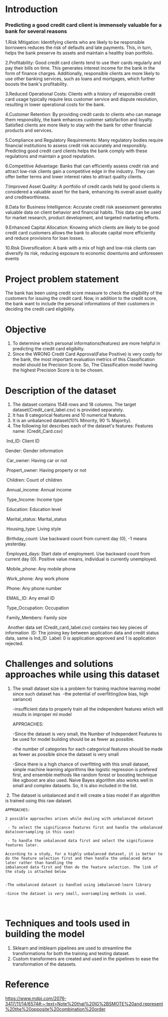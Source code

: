 # Introduction

### Predicting a good credit card client is immensely valuable for a bank for several reasons
1.Risk Mitigation: Identifying clients who are likely to be responsible borrowers reduces the risk of defaults and late payments. This, in turn, helps the bank preserve its assets and maintain a healthy loan portfolio.

2.Profitability: Good credit card clients tend to use their cards regularly and pay their bills on time. This generates interest income for the bank in the form of finance charges. Additionally, responsible clients are more likely to use other banking services, such as loans and mortgages, which further boosts the bank's profitability.

3.Reduced Operational Costs: Clients with a history of responsible credit card usage typically require less customer service and dispute resolution, resulting in lower operational costs for the bank.

4.Customer Retention: By providing credit cards to clients who can manage them responsibly, the bank enhances customer satisfaction and loyalty. Satisfied clients are more likely to stay with the bank for other financial products and services.

5.Compliance and Regulatory Requirements: Many regulatory bodies require financial institutions to assess credit risk accurately and responsibly. Predicting good credit card clients helps the bank comply with these regulations and maintain a good reputation.

6.Competitive Advantage: Banks that can efficiently assess credit risk and attract low-risk clients gain a competitive edge in the industry. They can offer better terms and lower interest rates to attract quality clients.

7.Improved Asset Quality: A portfolio of credit cards held by good clients is considered a valuable asset for the bank, enhancing its overall asset quality and creditworthiness.

8.Data for Business Intelligence: Accurate credit risk assessment generates valuable data on client behavior and financial habits. This data can be used for market research, product development, and targeted marketing efforts.

9.Enhanced Capital Allocation: Knowing which clients are likely to be good credit card customers allows the bank to allocate capital more efficiently and reduce provisions for loan losses.

10.Risk Diversification: A bank with a mix of high and low-risk clients can diversify its risk, reducing exposure to economic downturns and unforeseen events

 
# Project problem statement
The bank has been using credit score measure to check the eligibility of the customers for issuing the credit card. Now, in addition to the credit score, the bank want to include the personal informations of their customers in deciding the credit card eligibility.


# Objective
1. To determine which personal informations(features) are more helpful in predicting the credit card eligibilty.
2. Since the WRONG Credit Card Approval(False Positive) is very costly for the bank, the most important evaluation metrics of this Classification model should be Precision Score. 
So, The Classification model having the highest Precision Score is to be chosen.
 
# Description of the dataset
1. The dataset contains 1548 rows and 18 columns. The target dataset(Credit_card_label.csv) is provided separately.
​
2. It has 8 categorical features and 10 numerical features.
​
3. It is an unbalanced dataset(10% Minority, 90 % Majority).
​
4. The following list describes each of the dataset's features:
​
Features name: (Credit_Card.csv)

​
Ind_ID: Client ID
​

Gender: Gender information

​
Car_owner: Having car or not

​
Propert_owner: Having property or not

​
Children: Count of children

​
Annual_income: Annual income

​
Type_Income: Income type

​
Education: Education level

​
Marital_status: Marital_status

​
Housing_type: Living style

​
Birthday_count: Use backward count from current day (0), -1 means yesterday.

​
Employed_days: Start date of employment. Use backward count from current day (0). Positive value means, individual is currently unemployed.

​
Mobile_phone: Any mobile phone

​
Work_phone: Any work phone

​
Phone: Any phone number

​
EMAIL_ID: Any email ID

​
Type_Occupation: Occupation

​
Family_Members: Family size

​
​
Another data set (Credit_card_label.csv) contains two key pieces of information
​
ID: The joining key between application data and credit status data, same is Ind_ID
​
Label: 0 is application approved and 1 is application rejected.

# Challenges and solutions approaches while using this dataset
1. The small dataset size is a problem for training machine learning model since such dataset has 
​
    -the potential of overfitting(low bias, high variance)
    
    -insufficient data to properly train all the independent features which will results in improper ml model
    
    
    APPROACHES:
        
    -Since the dataset is very small, the Number of Independent Features to be used for model building should be as fewer as possible.
    
    -the number of categories for each categorical features should be made as fewer as possible since the dataset is very small
    
    -Since there is a high chance of overfitting with this small dataset, simple machine learning algorithms like logistic regression is prefered first, and ensemble methods like random forest or boosting technique like xgboost are also used.
    Naive Bayes algorithm also works well in small and complex datasets. So, it is also included in the list.
    
​
2. The dataset is unbalanced and it will create a bias model if an algorithm is trained using this raw dataset.
    
    APPROACHES:
    
    2 possible approaches arises while dealing with unbalanced dataset
    
     - To select the significance features first and handle the unbalanced data(oversampling in this case)
        
     - To handle the unbalanced data first and select the significance features later.
      
    According to a study, for a highly unbalanced dataset, it is better to do the feature selection first and then handle the unbalaced data later rather than handling the
    imbalanced data first and then do the feature selection. The link of the study is attached below
    
  
    -The unbalanced dataset is handled using imbalanced-learn library
    
    -Since the dataset is very small, oversampling methods is used.
​
# Techniques and tools used in building the model
1. Sklearn and imblearn pipelines are used to streamline the transformations for both the training and testing dataset.
​
2. Custom transformers are created and used in the pipelines to ease the transformation of the datasets.

# Reference
  https://www.mdpi.com/2076-3417/11/14/6574#:~:text=Note%20that%20IG%2BSMOTE%20and,represent%20the%20opposite%20combination%20order
​
